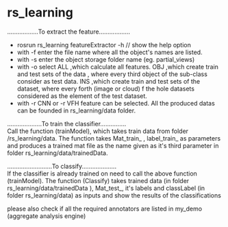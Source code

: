 # rs_learning

..................To extract the feature..................
- rosrun rs_learning featureExtractor -h  // show the help option
- with -f enter the file name where all the object's names are listed.
- with -s enter the object storage folder name (eg. partial_views)
- with -o select ALL ,which calculate all features.
  OBJ ,which create train and test sets of the data , where 
  every third object of the sub-class consider as test data.
  INS ,which create train and test sets of the dataset, where every forth (image or cloud)
  f the hole datasets considered as the element of the test dataset. 
- with -r CNN or -r VFH feature can be selected.
All the produced datas can be founded in rs_learning/data folder.

....................To train the classifier...............<br />
 Call the function (trainModel), which takes train data from folder /rs_learning/data.
 The function takes Mat_train_ , label_train_ as parameters and produces a trained mat file as the name given as it's
 third parameter in folder rs_learning/data/trainedData. 
 
 ..........................To classify....................<br />
 If the classifier is already trained on need to call  the above function (trainModel). 
 The function (Classify) takes trained data (in folder rs_learning/data/trainedData ),
 Mat_test_, it's labels and classLabel (in folder rs_learning/data) as inputs
 and show the results of the classifications 
 
 please also check if all the required annotators are listed in my_demo (aggregate analysis engine)
